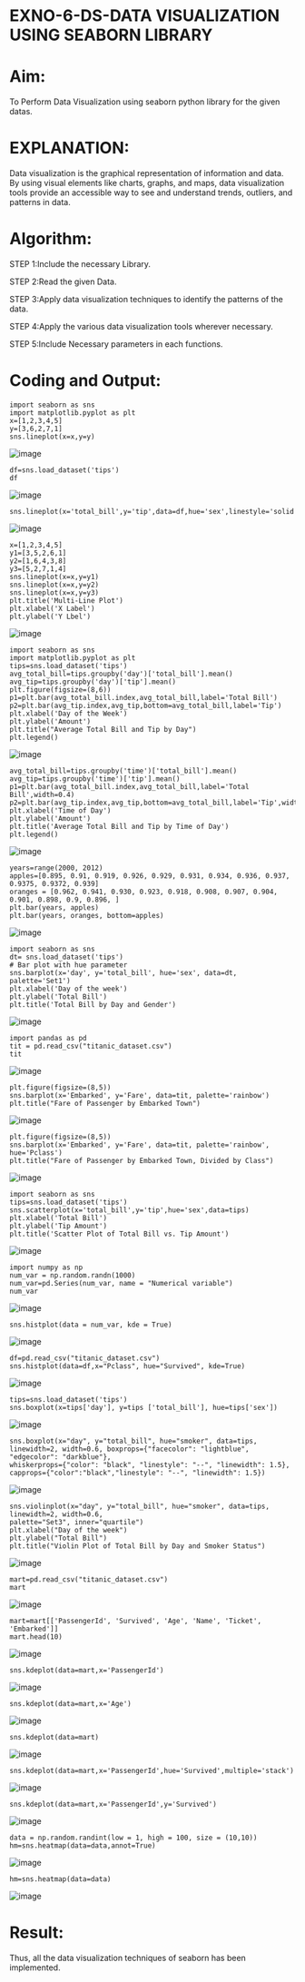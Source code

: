 # EXNO-6-DS-DATA VISUALIZATION USING SEABORN LIBRARY

# Aim:
  To Perform Data Visualization using seaborn python library for the given datas.

# EXPLANATION:
Data visualization is the graphical representation of information and data. By using visual elements like charts, graphs, and maps, data visualization tools provide an accessible way to see and understand trends, outliers, and patterns in data.

# Algorithm:
STEP 1:Include the necessary Library.

STEP 2:Read the given Data.

STEP 3:Apply data visualization techniques to identify the patterns of the data.

STEP 4:Apply the various data visualization tools wherever necessary.

STEP 5:Include Necessary parameters in each functions.

# Coding and Output:
```
import seaborn as sns
import matplotlib.pyplot as plt
x=[1,2,3,4,5]
y=[3,6,2,7,1]
sns.lineplot(x=x,y=y)
```
![image](https://github.com/user-attachments/assets/58a96d90-dccd-4655-be12-ee0a5a952f0a)

```
df=sns.load_dataset('tips')
df
```
![image](https://github.com/user-attachments/assets/9306b92e-8ae7-4cfa-b36e-3c20f8d8dce7)

```
sns.lineplot(x='total_bill',y='tip',data=df,hue='sex',linestyle='solid',legend='auto')
```
![image](https://github.com/user-attachments/assets/28ec14f0-4650-4b59-b007-d54653a9244d)

```
x=[1,2,3,4,5]
y1=[3,5,2,6,1]
y2=[1,6,4,3,8]
y3=[5,2,7,1,4]
sns.lineplot(x=x,y=y1)
sns.lineplot(x=x,y=y2)
sns.lineplot(x=x,y=y3)
plt.title('Multi-Line Plot')
plt.xlabel('X Label')
plt.ylabel('Y Lbel')
```
![image](https://github.com/user-attachments/assets/d2aafa38-51db-40ca-865d-f295daaf507d)

```
import seaborn as sns
import matplotlib.pyplot as plt
tips=sns.load_dataset('tips')
avg_total_bill=tips.groupby('day')['total_bill'].mean()
avg_tip=tips.groupby('day')['tip'].mean()
plt.figure(figsize=(8,6))
p1=plt.bar(avg_total_bill.index,avg_total_bill,label='Total Bill')
p2=plt.bar(avg_tip.index,avg_tip,bottom=avg_total_bill,label='Tip')
plt.xlabel('Day of the Week')
plt.ylabel('Amount')
plt.title("Average Total Bill and Tip by Day")
plt.legend()
```
![image](https://github.com/user-attachments/assets/ab5dbbd3-c672-4282-8168-76a99af1484a)

```
avg_total_bill=tips.groupby('time')['total_bill'].mean()
avg_tip=tips.groupby('time')['tip'].mean()
p1=plt.bar(avg_total_bill.index,avg_total_bill,label='Total Bill',width=0.4)
p2=plt.bar(avg_tip.index,avg_tip,bottom=avg_total_bill,label='Tip',width=0.4)
plt.xlabel('Time of Day')
plt.ylabel('Amount')
plt.title('Average Total Bill and Tip by Time of Day')
plt.legend()
```
![image](https://github.com/user-attachments/assets/66f8c214-cb01-4cf9-b3be-211d16229d3d)

```
years=range(2000, 2012)
apples=[0.895, 0.91, 0.919, 0.926, 0.929, 0.931, 0.934, 0.936, 0.937, 0.9375, 0.9372, 0.939]
oranges = [0.962, 0.941, 0.930, 0.923, 0.918, 0.908, 0.907, 0.904, 0.901, 0.898, 0.9, 0.896, ]
plt.bar(years, apples)
plt.bar(years, oranges, bottom=apples)
```
![image](https://github.com/user-attachments/assets/ea26de06-4a78-4c91-aa2d-3ba80294000f)

```
import seaborn as sns
dt= sns.load_dataset('tips')
# Bar plot with hue parameter
sns.barplot(x='day', y='total_bill', hue='sex', data=dt, palette='Set1')
plt.xlabel('Day of the week')
plt.ylabel('Total Bill')
plt.title('Total Bill by Day and Gender')
```
![image](https://github.com/user-attachments/assets/3baba960-3acd-4500-853c-8d41c467b602)

```
import pandas as pd 
tit = pd.read_csv("titanic_dataset.csv") 
tit
```
![image](https://github.com/user-attachments/assets/6939aca1-0639-49dc-8531-316c8c03a917)

```
plt.figure(figsize=(8,5))
sns.barplot(x='Embarked', y='Fare', data=tit, palette='rainbow')
plt.title("Fare of Passenger by Embarked Town")
```
![image](https://github.com/user-attachments/assets/3e2397c2-250a-4b3e-bc0c-c57b727effaa)

```
plt.figure(figsize=(8,5))
sns.barplot(x='Embarked', y='Fare', data=tit, palette='rainbow', hue='Pclass')
plt.title("Fare of Passenger by Embarked Town, Divided by Class")
```
![image](https://github.com/user-attachments/assets/1bcd06a2-e16c-4cab-bac3-4fd9c753397a)

```
import seaborn as sns
tips=sns.load_dataset('tips')
sns.scatterplot(x='total_bill',y='tip',hue='sex',data=tips)
plt.xlabel('Total Bill')
plt.ylabel('Tip Amount')
plt.title('Scatter Plot of Total Bill vs. Tip Amount')
```
![image](https://github.com/user-attachments/assets/3f4ad5c5-9491-4368-8d5f-a82e1835ffac)

```
import numpy as np
num_var = np.random.randn(1000)
num_var=pd.Series(num_var, name = "Numerical variable")
num_var
```
![image](https://github.com/user-attachments/assets/87031174-bd8c-4ded-9cc9-98567b83844c)

```
sns.histplot(data = num_var, kde = True)
```
![image](https://github.com/user-attachments/assets/febcce9b-3478-4aaf-9017-998520c40b99)

```
df=pd.read_csv("titanic_dataset.csv")
sns.histplot(data=df,x="Pclass", hue="Survived", kde=True)
```
![image](https://github.com/user-attachments/assets/c226c402-aa6b-4ecc-b9ab-cc7ce221be07)

```
tips=sns.load_dataset('tips')
sns.boxplot(x=tips['day'], y=tips ['total_bill'], hue=tips['sex'])
```
![image](https://github.com/user-attachments/assets/693e830a-c8c9-420a-9c74-52124ce7b81b)

```
sns.boxplot(x="day", y="total_bill", hue="smoker", data=tips, linewidth=2, width=0.6, boxprops={"facecolor": "lightblue", "edgecolor": "darkblue"},
whiskerprops={"color": "black", "linestyle": "--", "linewidth": 1.5}, capprops={"color":"black","linestyle": "--", "linewidth": 1.5})
```
![image](https://github.com/user-attachments/assets/c848692d-f975-42b1-938c-0dc6845a4f3a)

```
sns.violinplot(x="day", y="total_bill", hue="smoker", data=tips, linewidth=2, width=0.6,
palette="Set3", inner="quartile")
plt.xlabel("Day of the week")
plt.ylabel("Total Bill")
plt.title("Violin Plot of Total Bill by Day and Smoker Status")
```
![image](https://github.com/user-attachments/assets/a366cb3a-089c-452c-8aea-2b304d34be22)

```
mart=pd.read_csv("titanic_dataset.csv")
mart
```
![image](https://github.com/user-attachments/assets/a6fa7629-003b-430f-8e6a-830afc7a3769)

```
mart=mart[['PassengerId', 'Survived', 'Age', 'Name', 'Ticket', 'Embarked']]
mart.head(10)
```
![image](https://github.com/user-attachments/assets/57a52742-5520-4f17-a887-4a69eb489652)

```
sns.kdeplot(data=mart,x='PassengerId')
```
![image](https://github.com/user-attachments/assets/11aa8268-56df-427c-82a0-0fc8900a4454)

```
sns.kdeplot(data=mart,x='Age')
```
![image](https://github.com/user-attachments/assets/7404e62e-b617-4cb2-9dbf-b5d5df18b69d)

```
sns.kdeplot(data=mart)
```
![image](https://github.com/user-attachments/assets/3c6268d3-6091-4ed9-858c-6e714a764ab4)

```
sns.kdeplot(data=mart,x='PassengerId',hue='Survived',multiple='stack')
```
![image](https://github.com/user-attachments/assets/4c6c4d37-c55e-4e28-96dc-c4d1b26fd5df)

```
sns.kdeplot(data=mart,x='PassengerId',y='Survived')
```
![image](https://github.com/user-attachments/assets/ed2cd531-1866-4a6c-9425-9b1b260537c9)

```
data = np.random.randint(low = 1, high = 100, size = (10,10))
hm=sns.heatmap(data=data,annot=True)
```
![image](https://github.com/user-attachments/assets/a19d0905-2c74-446f-a362-4766aa670e60)

```
hm=sns.heatmap(data=data)
```
![image](https://github.com/user-attachments/assets/097ea9b4-b120-4da9-a287-db5aa2b6a832)


# Result:
Thus, all the data visualization techniques of seaborn has been implemented.
